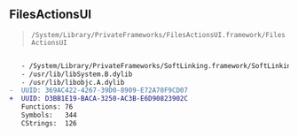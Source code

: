## FilesActionsUI

> `/System/Library/PrivateFrameworks/FilesActionsUI.framework/FilesActionsUI`

```diff

   - /System/Library/PrivateFrameworks/SoftLinking.framework/SoftLinking
   - /usr/lib/libSystem.B.dylib
   - /usr/lib/libobjc.A.dylib
-  UUID: 369AC422-4267-39D0-8909-E72A70F9CD07
+  UUID: D3BB1E19-BACA-3250-AC3B-E6D90823902C
   Functions: 76
   Symbols:   344
   CStrings:  126

```
